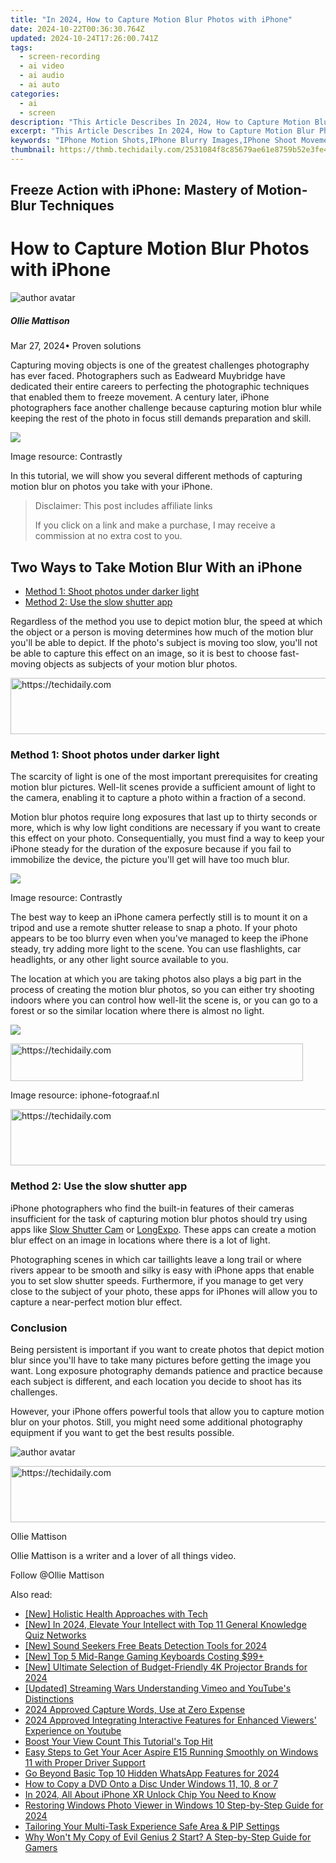 ```yaml
---
title: "In 2024, How to Capture Motion Blur Photos with iPhone"
date: 2024-10-22T00:36:30.764Z
updated: 2024-10-24T17:26:00.741Z
tags: 
  - screen-recording
  - ai video
  - ai audio
  - ai auto
categories: 
  - ai
  - screen
description: "This Article Describes In 2024, How to Capture Motion Blur Photos with iPhone"
excerpt: "This Article Describes In 2024, How to Capture Motion Blur Photos with iPhone"
keywords: "IPhone Motion Shots,IPhone Blurry Images,IPhone Shoot Movement,Capture iPhone Motion,IPhone Photoblur Tricks,IPhone Motion Photos,IPhone Dynamic Shots"
thumbnail: https://thmb.techidaily.com/2531084f8c85679ae61e8759b52e3fe4836202538838ce8ab82c47df34846229.jpg
---
```


## Freeze Action with iPhone: Mastery of Motion-Blur Techniques

# How to Capture Motion Blur Photos with iPhone

![author avatar](https://images.wondershare.com/filmora/article-images/ollie-mattison.jpg)

##### Ollie Mattison

 Mar 27, 2024• Proven solutions

Capturing moving objects is one of the greatest challenges photography has ever faced. Photographers such as Eadweard Muybridge have dedicated their entire careers to perfecting the photographic techniques that enabled them to freeze movement. A century later, iPhone photographers face another challenge because capturing motion blur while keeping the rest of the photo in focus still demands preparation and skill.

![](https://images.wondershare.com/filmora/article-images/take-motion-blur-photo-iphone.jpg)

Image resource: Contrastly

In this tutorial, we will show you several different methods of capturing motion blur on photos you take with your iPhone.

>  Disclaimer: This post includes affiliate links
>
>  If you click on a link and make a purchase, I may receive a commission at no extra cost to you.
>

## Two Ways to Take Motion Blur With an iPhone

* [Method 1: Shoot photos under darker light](#part1)
* [Method 2: Use the slow shutter app](#part2)

Regardless of the method you use to depict motion blur, the speed at which the object or a person is moving determines how much of the motion blur you'll be able to depict. If the photo's subject is moving too slow, you'll not be able to capture this effect on an image, so it is best to choose fast-moving objects as subjects of your motion blur photos.

<!-- affiliate ads begin -->
<a href="https://appsumo.8odi.net/c/5597632/2151856/7443" target="_top" id="2151856">
  <img src="//a.impactradius-go.com/display-ad/7443-2151856" border="0" alt="https://techidaily.com" width="728" height="90"/>
</a>
<img height="0" width="0" src="https://appsumo.8odi.net/i/5597632/2151856/7443" style="position:absolute;visibility:hidden;" border="0" />
<!-- affiliate ads end -->

### Method 1: Shoot photos under darker light

The scarcity of light is one of the most important prerequisites for creating motion blur pictures. Well-lit scenes provide a sufficient amount of light to the camera, enabling it to capture a photo within a fraction of a second.

Motion blur photos require long exposures that last up to thirty seconds or more, which is why low light conditions are necessary if you want to create this effect on your photo. Consequentially, you must find a way to keep your iPhone steady for the duration of the exposure because if you fail to immobilize the device, the picture you'll get will have too much blur.

![](https://images.wondershare.com/filmora/article-images/motion-blur-effect-iphone.jpg)

Image resource: Contrastly

The best way to keep an iPhone camera perfectly still is to mount it on a tripod and use a remote shutter release to snap a photo. If your photo appears to be too blurry even when you've managed to keep the iPhone steady, try adding more light to the scene. You can use flashlights, car headlights, or any other light source available to you.

The location at which you are taking photos also plays a big part in the process of creating the motion blur photos, so you can either try shooting indoors where you can control how well-lit the scene is, or you can go to a forest or so the similar location where there is almost no light.

![](https://images.wondershare.com/filmora/article-images/capture-moving-objects.jpg)

<!-- affiliate ads begin -->
<a href="https://review-au.sjv.io/c/5597632/2098703/14409" target="_top" id="2098703">
  <img src="//a.impactradius-go.com/display-ad/14409-2098703" border="0" alt="https://techidaily.com" width="468" height="60"/>
</a>
<img height="0" width="0" src="https://review-au.sjv.io/i/5597632/2098703/14409" style="position:absolute;visibility:hidden;" border="0" />
<!-- affiliate ads end -->

Image resource: iphone-fotograaf.nl

<!-- affiliate ads begin -->
<a href="https://aligracehair.sjv.io/c/5597632/1997662/19272" target="_top" id="1997662">
  <img src="//a.impactradius-go.com/display-ad/19272-1997662" border="0" alt="https://techidaily.com" width="728" height="90"/>
</a>
<img height="0" width="0" src="https://aligracehair.sjv.io/i/5597632/1997662/19272" style="position:absolute;visibility:hidden;" border="0" />
<!-- affiliate ads end -->

### Method 2: Use the slow shutter app

iPhone photographers who find the built-in features of their cameras insufficient for the task of capturing motion blur photos should try using apps like [Slow Shutter Cam](https://itunes.apple.com/app/slow-shutter-cam/id357404131?mt=8) or [LongExpo](https://itunes.apple.com/app/longexpo-slow-shutter-and-long-exposure-camera/id594078421?mt=8). These apps can create a motion blur effect on an image in locations where there is a lot of light.

Photographing scenes in which car taillights leave a long trail or where rivers appear to be smooth and silky is easy with iPhone apps that enable you to set slow shutter speeds. Furthermore, if you manage to get very close to the subject of your photo, these apps for iPhones will allow you to capture a near-perfect motion blur effect.

### Conclusion

Being persistent is important if you want to create photos that depict motion blur since you'll have to take many pictures before getting the image you want. Long exposure photography demands patience and practice because each subject is different, and each location you decide to shoot has its challenges.

However, your iPhone offers powerful tools that allow you to capture motion blur on your photos. Still, you might need some additional photography equipment if you want to get the best results possible.

![author avatar](https://images.wondershare.com/filmora/article-images/ollie-mattison.jpg)

<!-- affiliate ads begin -->
<a href="https://unicoeye.pxf.io/c/5597632/2134230/18498" target="_top" id="2134230">
  <img src="//a.impactradius-go.com/display-ad/18498-2134230" border="0" alt="https://techidaily.com" width="728" height="90"/>
</a>
<img height="0" width="0" src="https://unicoeye.pxf.io/i/5597632/2134230/18498" style="position:absolute;visibility:hidden;" border="0" />
<!-- affiliate ads end -->

Ollie Mattison

Ollie Mattison is a writer and a lover of all things video.

Follow @Ollie Mattison


<ins class="adsbygoogle"
     style="display:block"
     data-ad-format="autorelaxed"
     data-ad-client="ca-pub-7571918770474297"
     data-ad-slot="1223367746"></ins>



<ins class="adsbygoogle"
     style="display:block"
     data-ad-client="ca-pub-7571918770474297"
     data-ad-slot="8358498916"
     data-ad-format="auto"
     data-full-width-responsive="true"></ins>


<span class="atpl-alsoreadstyle">Also read:</span>
<div><ul>
<li><a href="https://fox-friendly.techidaily.com/new-holistic-health-approaches-with-tech/"><u>[New] Holistic Health Approaches with Tech</u></a></li>
<li><a href="https://fox-friendly.techidaily.com/new-in-2024-elevate-your-intellect-with-top-11-general-knowledge-quiz-networks/"><u>[New] In 2024, Elevate Your Intellect with Top 11 General Knowledge Quiz Networks</u></a></li>
<li><a href="https://fox-friendly.techidaily.com/new-sound-seekers-free-beats-detection-tools-for-2024/"><u>[New] Sound Seekers Free Beats Detection Tools for 2024</u></a></li>
<li><a href="https://desktop-recording.techidaily.com/new-top-5-mid-range-gaming-keyboards-costing-99plus/"><u>[New] Top 5 Mid-Range Gaming Keyboards Costing $99+</u></a></li>
<li><a href="https://fox-friendly.techidaily.com/new-ultimate-selection-of-budget-friendly-4k-projector-brands-for-2024/"><u>[New] Ultimate Selection of Budget-Friendly 4K Projector Brands for 2024</u></a></li>
<li><a href="https://youtube-data.techidaily.com/ed-streaming-wars-understanding-vimeo-and-youtubes-distinctions/"><u>[Updated] Streaming Wars Understanding Vimeo and YouTube's Distinctions</u></a></li>
<li><a href="https://extra-information.techidaily.com/2024-approved-capture-words-use-at-zero-expense/"><u>2024 Approved Capture Words, Use at Zero Expense</u></a></li>
<li><a href="https://youtube-docs.techidaily.com/approved-integrating-interactive-features-for-enhanced-viewers-experience-on-youtube/"><u>2024 Approved Integrating Interactive Features for Enhanced Viewers' Experience on Youtube</u></a></li>
<li><a href="https://fox-helps.techidaily.com/boost-your-view-count-this-tutorials-top-hit/"><u>Boost Your View Count This Tutorial's Top Hit</u></a></li>
<li><a href="https://driver-download.techidaily.com/easy-steps-to-get-your-acer-aspire-e15-running-smoothly-on-windows-11-with-proper-driver-support/"><u>Easy Steps to Get Your Acer Aspire E15 Running Smoothly on Windows 11 with Proper Driver Support</u></a></li>
<li><a href="https://fox-friendly.techidaily.com/go-beyond-basic-top-10-hidden-whatsapp-features-for-2024/"><u>Go Beyond Basic Top 10 Hidden WhatsApp Features for 2024</u></a></li>
<li><a href="https://some-knowledge.techidaily.com/how-to-copy-a-dvd-onto-a-disc-under-windows-11-10-8-or-7/"><u>How to Copy a DVD Onto a Disc Under Windows 11, 10, 8 or 7</u></a></li>
<li><a href="https://sim-unlock.techidaily.com/in-2024-all-about-iphone-xr-unlock-chip-you-need-to-know-by-drfone-ios/"><u>In 2024, All About iPhone XR Unlock Chip You Need to Know</u></a></li>
<li><a href="https://fox-friendly.techidaily.com/restoring-windows-photo-viewer-in-windows-10-step-by-step-guide-for-2024/"><u>Restoring Windows Photo Viewer in Windows 10 Step-by-Step Guide for 2024</u></a></li>
<li><a href="https://fox-friendly.techidaily.com/tailoring-your-multi-task-experience-safe-area-and-pip-settings/"><u>Tailoring Your Multi-Task Experience Safe Area & PIP Settings</u></a></li>
<li><a href="https://win-blog.techidaily.com/why-wont-my-copy-of-evil-genius-2-start-a-step-by-step-guide-for-gamers/"><u>Why Won't My Copy of Evil Genius 2 Start? A Step-by-Step Guide for Gamers</u></a></li>
</ul></div>

